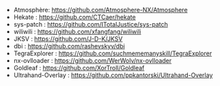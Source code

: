 - Atmosphère: https://github.com/Atmosphere-NX/Atmosphere
- Hekate : https://github.com/CTCaer/hekate
- sys-patch : https://github.com/ITotalJustice/sys-patch
- wiliwili : https://github.com/xfangfang/wiliwili
- JKSV : https://github.com/J-D-K/JKSV
- dbi : https://github.com/rashevskyv/dbi
- TegraExplorer : https://github.com/suchmememanyskill/TegraExplorer
- nx-ovlloader : https://github.com/WerWolv/nx-ovlloader
- Goldleaf : https://github.com/XorTroll/Goldleaf
- Ultrahand-Overlay : https://github.com/ppkantorski/Ultrahand-Overlay
